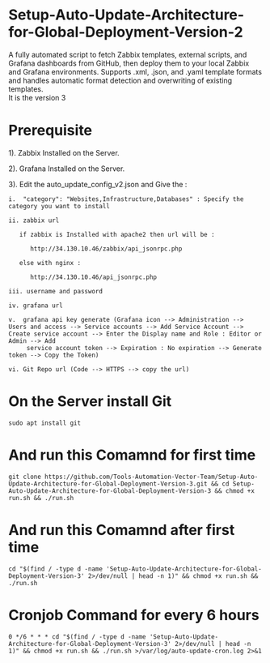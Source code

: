 # Setup-Auto-Update-Architecture-for-Global-Deployment-Version-2
A fully automated script to fetch Zabbix templates, external scripts, and Grafana dashboards from GitHub, then deploy them to your local Zabbix and Grafana environments. Supports .xml, .json, and .yaml template formats and handles automatic format detection and overwriting of existing templates.  
It is the version 3  

# Prerequisite
1). Zabbix Installed on the Server.

2). Grafana Installed on the Server.

3). Edit the auto_update_config_v2.json and Give the : 

    i.  "category": "Websites,Infrastructure,Databases" : Specify the category you want to install 

    ii. zabbix url 
       
       if zabbix is Installed with apache2 then url will be :

          http://34.130.10.46/zabbix/api_jsonrpc.php

       else with nginx : 
          
          http://34.130.10.46/api_jsonrpc.php

    iii. username and password

    iv. grafana url

    v.  grafana api key generate (Grafana icon --> Administration --> Users and access --> Service accounts --> Add Service Account --> Create service account --> Enter the Display name and Role : Editor or Admin --> Add 
         service account token --> Expiration : No expiration --> Generate token --> Copy the Token)

    vi. Git Repo url (Code --> HTTPS --> copy the url)


# On the Server install Git 
    sudo apt install git
# And run this Comamnd for first time 

    git clone https://github.com/Tools-Automation-Vector-Team/Setup-Auto-Update-Architecture-for-Global-Deployment-Version-3.git && cd Setup-Auto-Update-Architecture-for-Global-Deployment-Version-3 && chmod +x run.sh && ./run.sh

# And run this Comamnd after first time

    cd "$(find / -type d -name 'Setup-Auto-Update-Architecture-for-Global-Deployment-Version-3' 2>/dev/null | head -n 1)" && chmod +x run.sh && ./run.sh

# Cronjob Command for every 6 hours

    0 */6 * * * cd "$(find / -type d -name 'Setup-Auto-Update-Architecture-for-Global-Deployment-Version-3' 2>/dev/null | head -n 1)" && chmod +x run.sh && ./run.sh >/var/log/auto-update-cron.log 2>&1
